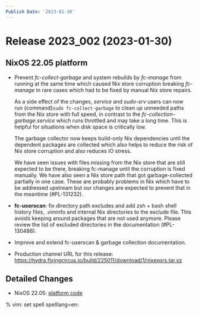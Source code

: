 ```yaml
---
Publish Date: '2023-01-30'
---
```


# Release 2023_002 (2023-01-30)

## NixOS 22.05 platform

- Prevent *fc-collect-garbage* and system rebuilds by *fc-manage* from running
  at the same time which caused Nix store corruption breaking *fc-manage* in
  rare cases which had to be fixed by manual Nix store repairs.

  As a side effect of the changes, *service* and *sudo-srv* users can now run
  {command}`sudo fc-collect-garbage` to clean up unneeded paths from the Nix
  store with full speed, in contrast to the *fc-collection-garbage.service*
  which runs throttled and may take a long time. This is helpful for
  situations when disk space is critically low.

  The garbage collector now keeps build-only Nix dependencies until
  the dependent packages are collected which also helps to reduce the risk of
  Nix store corruption and also reduces IO stress.

  We have seen issues with files missing from the Nix store that
  are still expected to be there, breaking fc-manage until the corruption is
  fixed manually. We have also seen a Nix store path that got
  garbage-collected partially in one case. These are probably problems in Nix
  which have to be addressed upstream but our changes are expected to prevent
  that in the meantime (#PL-131232).

- **fc-userscan**: fix directory path excludes and add zsh + bash shell history
  files, .viminfo and internal Nix directories to the exclude file. This
  avoids keeping around packages that are not used anymore. Please review the
  list of excluded directories in the documentation (#PL-130486).
- Improve and extend fc-userscan & garbage collection documentation.
- Production channel URL for this release: https://hydra.flyingcircus.io/build/225011/download/1/nixexprs.tar.xz


## Detailed Changes

- NixOS 22.05: [platform code](https://github.com/flyingcircusio/fc-nixos/compare/fc/r2023_001/22.05...6db6af608332a334fdd039a7c0ece399f8820bbf)

% vim: set spell spelllang=en:

